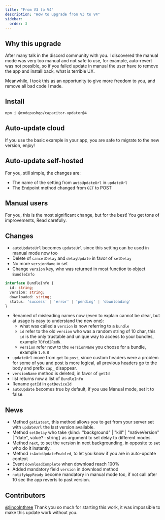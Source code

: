 ```yaml
---
title: "From V3 to V4"
description: "How to upgrade from V3 to V4"
sidebar:
  order: 3
---
```


## Why this upgrade

After many talk in the discord community with you. I discovered the manual mode was very too manual and not safe to use, for example, auto-revert was not possible, so if you failed update in manual the user have to remove the app and install back, what is terrible UX.

Meanwhile, I took this as an opportunity to give more freedom to you, and remove all bad code I made.

## Install

`npm i @codepushgo/capacitor-updater@4`

## Auto-update cloud

If you use the basic example in your app, you are safe to migrate to the new version, enjoy!

## Auto-update self-hosted

For you, still simple, the changes are:

* The name of the setting from `autoUpdateUrl` in `updateUrl`
* The Endpoint method changed from `GET` to POST

## Manual users

For you, this is the most significant change, but for the best! You get tons of improvements, Read carefully.

## Changes

* `autoUpdateUrl` becomes `updateUrl` since this setting can be used in manual mode now too
* Delete of `cancelDelay` and `delayUpdate` in favor of `setDelay`
* No more `versionName` in set
* Change `version` key, who was returned in most function to object `BundleInfo`

```typescript
interface BundleInfo {
  id: string;
  version: string;
  downloaded: string;
  status: 'success' | 'error' | 'pending' | 'downloading'
}
```

* Renamed of misleading names now (even to explain cannot be clear, but at usage is easy to understand the new one):
  * what was called a `version` is now referring to a `bundle`
  * `id` refer to the old `version` who was a random string of 10 char, this `id` is the only trustable and unique way to access to your bundles, example `7Dfcd2RedN`.
  * `version` refer now to the `versionName` you choose for a bundle, example `1.0.0`
* `updateUrl` move from `get` to `post`, since custom headers were a problem for some of you and post is more logical, all previous headers go to the body and prefix `cap_` disappear.
* `versionName` method is deleted, in favor of `getId`
* list returns now a list of `BundleInfo`
* Rename `getId` in `getDeviceId`
* `autoUpdate` becomes true by default, if you use Manual mode, set it to false.

## News

* Method `getLatest`, this method allows you to get from your server set with `updateUrl` the last version available.
* Method `setDelay` who take `{`kind`:` "background" | "kill" | "nativeVersion" | "date", value? : string`}` as argument to set delay to different modes.
* Method `next`, to set the version in next backgrounding, in opposite to `set` who do it instantly.
* Method `isAutoUpdateEnabled`, to let you know if you are in auto-update context
* Event `downloadComplete` when download reach 100%
* Added mandatory field `version` in download method
* `notifyAppReady` become mandatory in manual mode too, if not call after 10 sec the app reverts to past version.

## Contributors

[@lincolnthree](https://github.com/lincolnthree/) Thank you so much for starting this work, it was impossible to make this update work without you.
